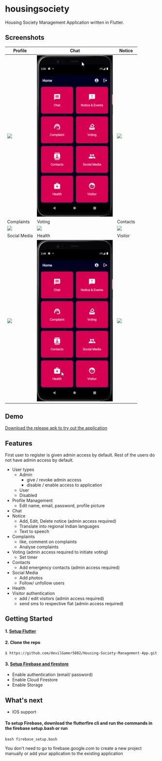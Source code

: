 # housingsociety

Housing Society Management Application written in Flutter.

## Screenshots
|Profile  									                    |Chat                                        |Notice                                        |
|-----------------------------------------------|--------------------------------------------|----------------------------------------------|
|<img src='screenshot/profile.gif' width='250'>|<img src='screenshot/chat.gif' width='250'>|<img src='screenshot/notice.gif' width='250'>|
|Complaints								                      |Voting                                      |Contacts                                        |
|<img src='screenshot/complaints.gif' width='250'>|<img src='screenshot/voting.gif' width='250'>|<img src='screenshot/contacts.gif' width='250'>|
|Social Media 									                   |Health                                        |Visitor                                        |
|<img src='screenshot/social.gif' width='250'>    |<img src='screenshot/health.gif' width='250'>|<img src='screenshot/visitor.gif' width='250'>|

## Demo
[Download the release apk to try out the application](https://github.com/devilGamer5802/housingsociety/releases/download/1.0.0/app-release.apk)
## Features
First user to register is given admin access by default. Rest of the users do not have admin access by default.
* User types
  * Admin
    * give / revoke admin access
    * disable / enable access to application
  * User
  * Disabled
* Profile Management
  * Edit name, email, password, profile picture
* Chat
* Notice
  * Add, Edit, Delete notice (admin access required)
  * Translate into regional Indian languages
  * Text to speech
* Complaints
  * like, comment on complaints
  * Analyse complaints
* Voting (admin access required to initiate voting)
  * Set timer
* Contacts
  * Add emergency contacts (admin access required)
* Social Media
  * Add photos
  * Follow/ unfollow users
* Health
* Visitor authentication
  * add / edit visitors (admin access required)
  * send sms to respective flat (admin access required)

## Getting Started

#### 1. [Setup Flutter](https://flutter.dev/docs/get-started/install)
#### 2. Clone the repo
```
$ https://github.com/devilGamer5802/Housing-Society-Management-App.git
```
#### 3. [Setup Firebase and firestore](https://firebase.google.com/)
* Enable authentication (email/ password)
* Enable Cloud Firestore
* Enable Storage

## What's next
* IOS support

#### To setup Firebase, download the flutterfire cli and run the commands in the firebase setup.bash or run

` bash firebase_setup.bash `

You don't need to go to firebase.google.com to create a new project manually or add your application to the existing application
